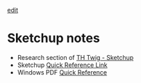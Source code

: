 [edit]()
# Sketchup notes

- Research section of [TH Twig - Sketchup](https://docs.google.com/document/d/1iuSeyWp9mn6esoWuKk33yqj58-SIGhBNeSpn8dhLxso/edit?pli=1&tab=t.bfzj9bvc03lh)
- Sketchup [Quick Reference Link](https://help.sketchup.com/en/quick-reference-cards)
- Windows PDF [Quick Reference](./HC-QRC2025-en-SU-Windows.pdf)
